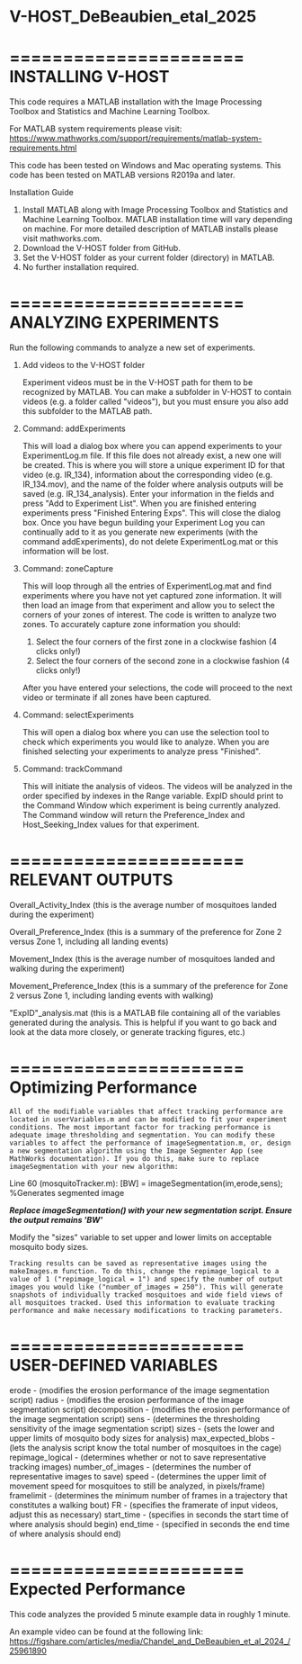 # V-HOST_DeBeaubien_etal_2025


======================
INSTALLING V-HOST
======================

This code requires a MATLAB installation with the Image Processing Toolbox and Statistics and Machine Learning Toolbox.

For MATLAB system requirements please visit: https://www.mathworks.com/support/requirements/matlab-system-requirements.html

This code has been tested on Windows and Mac operating systems. This code has been tested on MATLAB versions R2019a and later.

Installation Guide
1. Install MATLAB along with Image Processing Toolbox and Statistics and Machine Learning Toolbox. MATLAB installation time will vary depending on machine. For more detailed description of MATLAB installs please visit mathworks.com.
2. Download the V-HOST folder from GitHub.
3. Set the V-HOST folder as your current folder (directory) in MATLAB.
4. No further installation required.

======================
ANALYZING EXPERIMENTS
======================

Run the following commands to analyze a new set of experiments.

1. Add videos to the V-HOST folder

	Experiment videos must be in the V-HOST path for them to be recognized by MATLAB. You can make a subfolder in V-HOST to contain videos (e.g. a folder called "videos"), but you must ensure you also add this subfolder to the MATLAB path. 

2. Command: addExperiments
	
	This will load a dialog box where you can append experiments to your ExperimentLog.m file. If this file does not already exist, a new one will be created. This is where you will store a unique experiment ID for that video (e.g. IR_134), information about the corresponding video (e.g. IR_134.mov), and the name of the folder where analysis outputs will be saved (e.g. IR_134_analysis). Enter your information in the fields and press "Add to Experiment List". When you are finished entering experiments press "Finished Entering Exps". This will close the dialog box. Once you have begun building your Experiment Log you can continually add to it as you generate new experiments (with the command addExperiments), do not delete ExperimentLog.mat or this information will be lost.

3. Command: zoneCapture

	This will loop through all the entries of ExperimentLog.mat and find experiments where you have not yet captured zone information. It will then load an image from that experiment and allow you to select the corners of your zones of interest. The code is written to analyze two zones. To accurately capture zone information you should:

	1. Select the four corners of the first zone in a clockwise fashion (4 clicks only!)
	2. Select the four corners of the second zone in a clockwise fashion (4 clicks only!)

	After you have entered your selections, the code will proceed to the next video or terminate if all zones have been captured. 

3. Command: selectExperiments

	This will open a dialog box where you can use the selection tool to check which experiments you would like to analyze. When you are finished selecting your experiments to analyze press "Finished".

4. Command: trackCommand

	This will initiate the analysis of videos. The videos will be analyzed in the order specified by indexes in the Range variable. ExpID should print to the Command Window which experiment is being currently analyzed. The Command window will return the Preference_Index and Host_Seeking_Index values for that experiment.

======================
RELEVANT OUTPUTS
======================

Overall_Activity_Index (this is the average number of mosquitoes landed during the experiment)

Overall_Preference_Index (this is a summary of the preference for Zone 2 versus Zone 1, including all landing events)

Movement_Index (this is the average number of mosquitoes landed and walking during the experiment)

Movement_Preference_Index (this is a summary of the preference for Zone 2 versus Zone 1, including landing events with walking)

"ExpID"_analysis.mat (this is a MATLAB file containing all of the variables generated during the analysis. This is helpful if you want to go back and look at the data more closely, or generate tracking figures, etc.)

======================
Optimizing Performance
======================

	All of the modifiable variables that affect tracking performance are located in userVariables.m and can be modified to fit your experiment conditions. The most important factor for tracking performance is adequate image thresholding and segmentation. You can modify these variables to affect the performance of imageSegmentation.m, or, design a new segmentation algorithm using the Image Segmenter App (see MathWorks documentation). If you do this, make sure to replace imageSegmentation with your new algorithm:

Line 60 (mosquitoTracker.m): [BW] = imageSegmentation(im,erode,sens); %Generates segmented image

***Replace imageSegmentation() with your new segmentation script. Ensure the output remains 'BW'***

Modify the "sizes" variable to set upper and lower limits on acceptable mosquito body sizes.

	Tracking results can be saved as representative images using the makeImages.m function. To do this, change the repimage_logical to a value of 1 ("repimage_logical = 1") and specify the number of output images you would like ("number_of_images = 250"). This will generate snapshots of individually tracked mosquitoes and wide field views of all mosquitoes tracked. Used this information to evaluate tracking performance and make necessary modifications to tracking parameters. 

======================
USER-DEFINED VARIABLES
======================

erode - (modifies the erosion performance of the image segmentation script)
radius - (modifies the erosion performance of the image segmentation script)
decomposition - (modifies the erosion performance of the image segmentation script)
sens - (determines the thresholding sensitivity of the image segmentation script)
sizes - (sets the lower and upper limits of mosquito body sizes for analysis)
max_expected_blobs - (lets the analysis script know the total number of mosquitoes in the cage)
repimage_logical - (determines whether or not to save representative tracking images)
number_of_images - (determines the number of representative images to save)
speed - (determines the upper limit of movement speed for mosquitoes to still be analyzed, in pixels/frame)
framelimit - (determines the minimum number of frames in a trajectory that constitutes a walking bout)
FR - (specifies the framerate of input videos, adjust this as necessary)
start_time - (specifies in seconds the start time of where analysis should begin)
end_time - (specified in seconds the end time of where analysis should end)

======================
Expected Performance
======================

This code analyzes the provided 5 minute example data in roughly 1 minute.

An example video can be found at the following link: https://figshare.com/articles/media/Chandel_and_DeBeaubien_et_al_2024_/25961890
